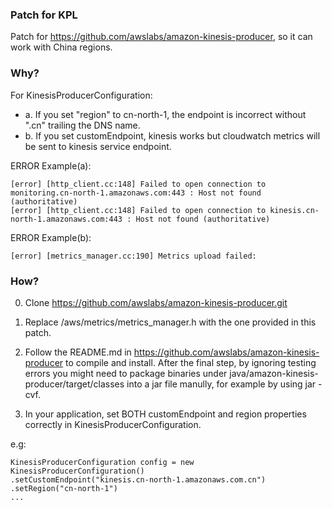 ### Patch for KPL

Patch for https://github.com/awslabs/amazon-kinesis-producer, so it can work with China regions.

### Why?

For KinesisProducerConfiguration:
* a. If you set "region" to cn-north-1, the endpoint is incorrect without ".cn" trailing the DNS name.
* b. If you set customEndpoint, kinesis works but cloudwatch metrics will be sent to kinesis service endpoint.

ERROR Example(a):
```
[error] [http_client.cc:148] Failed to open connection to monitoring.cn-north-1.amazonaws.com:443 : Host not found (authoritative)
[error] [http_client.cc:148] Failed to open connection to kinesis.cn-north-1.amazonaws.com:443 : Host not found (authoritative)
```

ERROR Example(b):
```
[error] [metrics_manager.cc:190] Metrics upload failed:
```

### How?

0. Clone https://github.com/awslabs/amazon-kinesis-producer.git

1. Replace /aws/metrics/metrics_manager.h with the one provided in this patch.

2. Follow the README.md in https://github.com/awslabs/amazon-kinesis-producer to compile and install. After the final step, by ignoring testing errors you might need to package binaries under java/amazon-kinesis-producer/target/classes into a jar file manully, for example by using jar -cvf. 

3. In your application, set BOTH customEndpoint and region properties correctly in KinesisProducerConfiguration.

e.g:
```	
KinesisProducerConfiguration config = new KinesisProducerConfiguration()
.setCustomEndpoint("kinesis.cn-north-1.amazonaws.com.cn")
.setRegion("cn-north-1")
...
```

